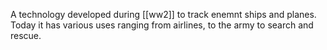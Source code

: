 A technology developed during [[ww2]] to track enemnt ships and planes. Today it has various uses ranging from airlines, to the army to search and rescue. 